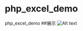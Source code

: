# php_excel_demo
php_excel_demo
##展示
![Alt text][id]

[id]: url/to/image  "Optional title attribute"